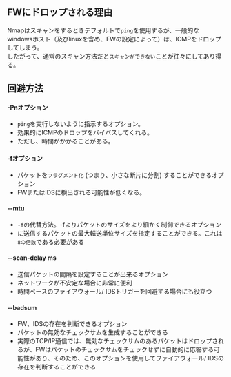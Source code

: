 ## FWにドロップされる理由
Nmapはスキャンをするときデフォルトで`ping`を使用するが、一般的なwindowsホスト（及びlinuxを含め、FWの設定によって）は、ICMPをドロップしてしまう。  
したがって、通常のスキャン方法だと`スキャンができない`ことが往々にしてあり得る。  
  
## 回避方法
#### -Pnオプション
- `ping`を実行しないように指示するオプション。  
- 効果的にICMPのドロップをバイバスしてくれる。  
- ただし、時間がかかることがある。  
  
#### -fオプション
- パケットを`フラグメント化` (つまり、小さな断片に分割) することができるオプション  
- FWまたはIDSに検出される可能性が低くなる。  
  
#### --mtu <number>
- `-f`の代替方法。-fよりパケットのサイズをより細かく制御できるオプション  
- <number>に送信するパケットの最大転送単位サイズを指定することができる。これは`8の倍数`である必要がある

#### --scan-delay <time>ms
- 送信パケットの間隔を設定することが出来るオプション
- ネットワークが不安定な場合に非常に便利
- 時間ベースのファイアウォール/ IDSトリガーを回避する場合にも役立つ  
  
#### --badsum
- FW、IDSの存在を判断できるオプション
- パケットの無効なチェックサムを生成することができる
- 実際のTCP/IP通信では、無効なチェックサムのあるパケットはドロップされるが、FWはパケットのチェックサムをチェックせずに自動的に応答する可能性があり、そのため、このオプションを使用してファイアウォール/ IDSの存在を判断することができる